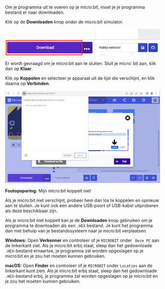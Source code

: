Om je programma uit te voeren op je micro:bit, moet je je programma bestand er naar downloaden.

Klik op de **Downloaden** knop onder de micro:bit simulator.

![De MakeCode-editor met de gemarkeerde Downloaden knop.](images/download-button.png)

Er wordt gevraagd om je micro:bit aan te sluiten. Sluit je micro: bit aan, klik dan op **Klaar**.

Klik op **Koppelen** en selecteer je apparaat uit de lijst die verschijnt, en klik daarna op **Verbinden**.

![Het dialoogvenster 'select micro:bit' toont een micro:bit-apparaat.](images/select-microbit.png)

**Foutopsporing:** Mijn micro:bit koppelt niet

Als je micro:bit niet verschijnt, probeer hem dan los te koppelen en opnieuw aan te sluiten. Je kunt ook een andere USB-poort of USB-kabel uitproberen als deze beschikbaar zijn.

Als je micro:bit niet koppelt kan je de **Downloaden** knop gebruiken om je programma te downloaden als een `.HEX` bestand. Je kunt het programma dan met behulp van je bestandssysteem naar je micro:bit verplaatsen.

**Windows:** Open **Verkenner** en controleer of je `MICROBIT` onder ` Deze PC` aan de linkerkant ziet. Als je micro:bit erbij staat, sleep dan het gedownloade `.HEX`-bestand ernaartoe, je programma zal worden opgeslagen op je micro:bit en je zou het moeten kunnen gebruiken.

**macOS:** Open **Finder** en controleer of je `MICROBIT` onder `Locaties` aan de linkerkant kunt zien. Als je micro:bit erbij staat, sleep dan het gedownloade `.HEX`-bestand erbij, je programma zal worden opgeslagen op je micro:bit en je zou het moeten kunnen gebruiken.
